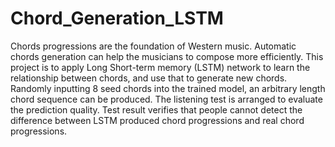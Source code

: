 # Chord_Generation_LSTM

Chords progressions are the foundation of Western music. Automatic chords generation can help the musicians to compose more efficiently. This project is to apply Long Short-term memory (LSTM) network to learn the relationship between chords, and use that to generate new chords. Randomly inputting 8 seed chords into the trained model, an arbitrary length chord sequence can be produced. The listening test is arranged to evaluate the prediction quality. Test result verifies that people cannot detect the difference between LSTM produced chord progressions and real chord progressions.
